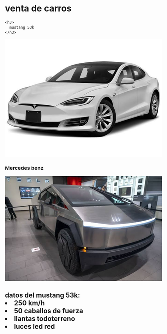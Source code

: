 <html>
  <body>
    <h1>venta de carros</h1>
    
    <h3>
      mustang 53k
    </h3>
  <img src="/IMG-20240518-WA0220.jpg" alt="imagen no cargada" title="mustang 53k">
  <h3>
    Mercedes benz
  </h3>
  <img src="/IMG-20240518-WA0250.jpg" alt="imagen no cargada" title="Mercedes benz">
  <h2>datos del mustang 53k:
  <li>250 km/h</li>
  <li>50 caballos de fuerza</li>
  <li>llantas todoterreno</li>
  <li>luces led red</li>
  </h2>
  </body>
</html>
